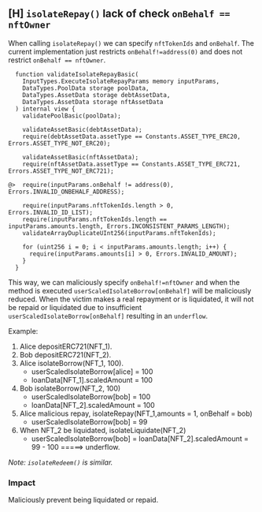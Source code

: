 ## [H] `isolateRepay()` lack of check `onBehalf == nftOwner`

When calling `isolateRepay()` we can specify `nftTokenIds` and `onBehalf`.
The current implementation just restricts `onBehalf!=address(0)` and does not restrict `onBehalf == nftOwner`.

```solidity
  function validateIsolateRepayBasic(
    InputTypes.ExecuteIsolateRepayParams memory inputParams,
    DataTypes.PoolData storage poolData,
    DataTypes.AssetData storage debtAssetData,
    DataTypes.AssetData storage nftAssetData
  ) internal view {
    validatePoolBasic(poolData);

    validateAssetBasic(debtAssetData);
    require(debtAssetData.assetType == Constants.ASSET_TYPE_ERC20, Errors.ASSET_TYPE_NOT_ERC20);

    validateAssetBasic(nftAssetData);
    require(nftAssetData.assetType == Constants.ASSET_TYPE_ERC721, Errors.ASSET_TYPE_NOT_ERC721);

@>  require(inputParams.onBehalf != address(0), Errors.INVALID_ONBEHALF_ADDRESS);

    require(inputParams.nftTokenIds.length > 0, Errors.INVALID_ID_LIST);
    require(inputParams.nftTokenIds.length == inputParams.amounts.length, Errors.INCONSISTENT_PARAMS_LENGTH);
    validateArrayDuplicateUInt256(inputParams.nftTokenIds);

    for (uint256 i = 0; i < inputParams.amounts.length; i++) {
      require(inputParams.amounts[i] > 0, Errors.INVALID_AMOUNT);
    }
  }
```

This way, we can maliciously specify `onBehalf!=nftOwner` and when the method is executed `userScaledIsolateBorrow[onBehalf]` will be maliciously reduced. When the victim makes a real repayment or is liquidated, it will not be repaid or liquidated due to insufficient `userScaledIsolateBorrow[onBehalf]` resulting in an `underflow`.

Example:
1. Alice depositERC721(NFT\_1).
2. Bob depositERC721(NFT\_2).
3. Alice isolateBorrow(NFT\_1, 100).
   -  userScaledIsolateBorrow\[alice] = 100
   -  loanData\[NFT\_1].scaledAmount = 100
4. Bob isolateBorrow(NFT\_2, 100)
   - userScaledIsolateBorrow\[bob] = 100
   - loanData\[NFT\_2].scaledAmount = 100
5. Alice malicious repay, isolateRepay(NFT\_1,amounts = 1, onBehalf = bob)
   - userScaledIsolateBorrow\[bob] = 99
6. When NFT\_2 be liquidated, isolateLiquidate(NFT\_2)
   - userScaledIsolateBorrow\[bob] = loanData\[NFT\_2].scaledAmount = 99 - 100 =====> underflow.

*Note: `isolateRedeem()` is similar.*

### Impact

Maliciously prevent being liquidated or repaid.



